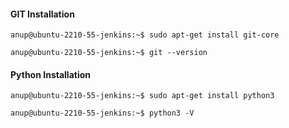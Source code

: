 #### GIT Installation
`anup@ubuntu-2210-55-jenkins:~$ sudo apt-get install git-core`

`anup@ubuntu-2210-55-jenkins:~$ git --version`


#### Python Installation
`anup@ubuntu-2210-55-jenkins:~$ sudo apt-get install python3`

`anup@ubuntu-2210-55-jenkins:~$ python3 -V`
